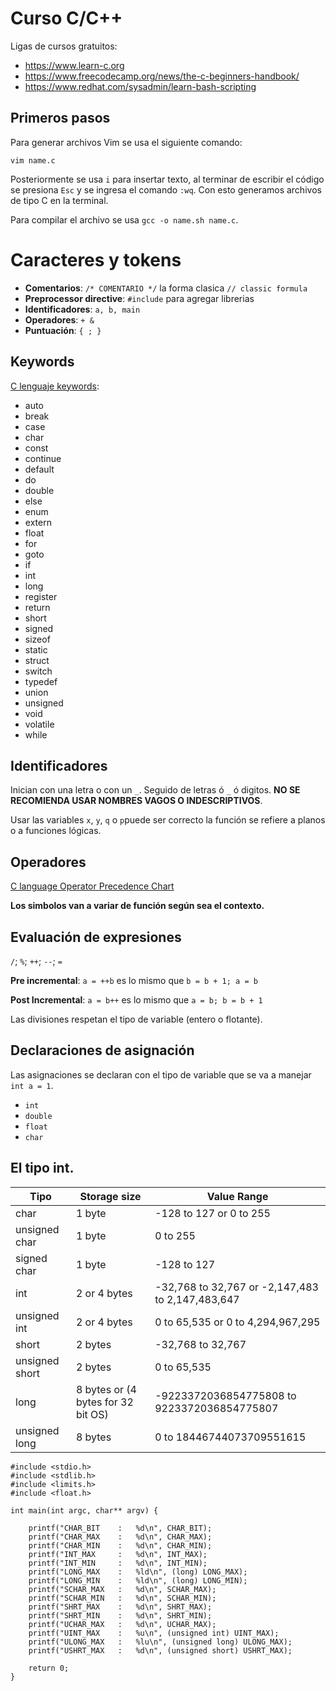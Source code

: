 # Curso C/C++

Ligas de cursos gratuitos:

- https://www.learn-c.org
- https://www.freecodecamp.org/news/the-c-beginners-handbook/
- https://www.redhat.com/sysadmin/learn-bash-scripting

## Primeros pasos

Para generar archivos Vim se usa el siguiente comando:

```
vim name.c
```

Posteriormente se usa `i` para insertar texto, al terminar de escribir el código se presiona `Esc` y se ingresa el comando `:wq`. Con esto generamos archivos de tipo C en la terminal. 

Para compilar el archivo se usa `gcc -o name.sh name.c`. 

# Caracteres y tokens

- **Comentarios**: `/* COMENTARIO */` la forma clasica `// classic formula`
- **Preprocessor directive**: `#include` para agregar librerias 
- **Identificadores**: `a, b, main`
- **Operadores**: `+ &`
- **Puntuación**: `{ ; }`

## Keywords

[C lenguaje keywords](https://www.programiz.com/c-programming/list-all-keywords-c-language):

- auto
- break
- case
- char
- const
- continue
- default
- do
- double
- else
- enum
- extern
- float
- for
- goto
- if
- int
- long
- register
- return
- short
- signed
- sizeof
- static
- struct
- switch
- typedef
- union
- unsigned
- void
- volatile
- while

## Identificadores

Inician con una letra o con un `_`. Seguido de letras ó `_` ó digitos. **NO SE RECOMIENDA USAR NOMBRES VAGOS O INDESCRIPTIVOS**. 

Usar las variables `x`, `y`, `q` o `p`puede ser correcto la función se refiere a planos o a funciones lógicas. 


## Operadores

[C language Operator Precedence Chart](https://en.cppreference.com/w/c/language/operator_precedence)

**Los simbolos van a variar de función según sea el contexto.**


## Evaluación de expresiones 

`/`; `%`; `++`; `--`; `=`

**Pre incremental**:
`a = ++b` es lo mismo que `b = b + 1; a = b`

**Post Incremental**:
`a = b++` es lo mismo que `a = b; b = b + 1`

Las divisiones respetan el tipo de variable (entero o flotante).

## Declaraciones de asignación

Las asignaciones se declaran con el tipo de variable que se va a manejar `int a = 1`. 

- `int`
- `double`
- `float`
- `char`

## El tipo **int**.

| Tipo    | Storage size | Value Range | 
|---------|--------------|-------------|
|char     | 1 byte       | -128 to 127 or 0 to 255|
| unsigned char | 1 byte | 0 to 255    |
| signed char | 1 byte   | -128 to 127 |
| int     | 2 or 4 bytes | -32,768 to 32,767 or -2,147,483 to 2,147,483,647 |
| unsigned int | 2 or 4 bytes | 0 to 65,535 or 0 to 4,294,967,295 |
| short   | 2 bytes      | -32,768 to 32,767 |
| unsigned short | 2 bytes | 0 to 65,535 |
| long    | 8 bytes or (4 bytes for 32 bit OS) | -9223372036854775808 to 9223372036854775807 |
| unsigned long | 8 bytes | 0 to 18446744073709551615 |

```
#include <stdio.h>
#include <stdlib.h>
#include <limits.h>
#include <float.h>

int main(int argc, char** argv) {

    printf("CHAR_BIT    :   %d\n", CHAR_BIT);
    printf("CHAR_MAX    :   %d\n", CHAR_MAX);
    printf("CHAR_MIN    :   %d\n", CHAR_MIN);
    printf("INT_MAX     :   %d\n", INT_MAX);
    printf("INT_MIN     :   %d\n", INT_MIN);
    printf("LONG_MAX    :   %ld\n", (long) LONG_MAX);
    printf("LONG_MIN    :   %ld\n", (long) LONG_MIN);
    printf("SCHAR_MAX   :   %d\n", SCHAR_MAX);
    printf("SCHAR_MIN   :   %d\n", SCHAR_MIN);
    printf("SHRT_MAX    :   %d\n", SHRT_MAX);
    printf("SHRT_MIN    :   %d\n", SHRT_MIN);
    printf("UCHAR_MAX   :   %d\n", UCHAR_MAX);
    printf("UINT_MAX    :   %u\n", (unsigned int) UINT_MAX);
    printf("ULONG_MAX   :   %lu\n", (unsigned long) ULONG_MAX);
    printf("USHRT_MAX   :   %d\n", (unsigned short) USHRT_MAX);

    return 0;
}

```
